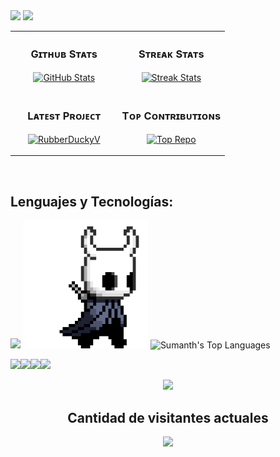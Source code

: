 <img src="https://user-images.githubusercontent.com/73097560/115834477-dbab4500-a447-11eb-908a-139a6edaec5c.gif">

<img src="https://readme-typing-svg.herokuapp.com?font=Time+New+Roman&color=cyan&size=25&center=false&vCenter=true&width=600&height=100&lines=Hola+soy+n4ss4u,+regalame+un+follow+&hearts;">

<table width="100%">
  <tr>
    <td width="50%">
      <h3 align="center"><strong>Gɪᴛʜᴜʙ Sᴛᴀᴛs</strong></h3>
      <p align="center">
        <a href="https://github.com/n4ss4u">
          <img align="center" src="https://github-readme-stats.vercel.app/api?username=n4ss4u&count_private=true&show_icons=true&theme=nightowl" alt="GitHub Stats" />
        </a>
      </p>
    </td>
    <td width="50%">
      <h3 align="center"><strong>Sᴛʀᴇᴀᴋ Sᴛᴀᴛs</strong></h3>
      <p align="center">
        <a href="https://github.com/n4ss4u">
          <img align="center" src="https://streak-stats.demolab.com?user=n4ss4u&theme=nightowl" alt="Streak Stats" />
        </a>
      </p>
    </td>
  </tr>
  <tr>
    <td width="50%">
      <h3 align="center"><strong>Lᴀᴛᴇsᴛ Pʀᴏᴊᴇᴄᴛ</strong></h3>
      <p align="center">
        <a href="https://github.com/n4ss4u/RubberDuckyV">
          <img align="center" width="470" src="https://github-readme-stats.vercel.app/api/pin/?username=n4ss4u&repo=RubberDuckyV&theme=nightowl&show_owner=true" alt="RubberDuckyV" />
        </a>
      </p>
    </td>
    <td width="50%">
      <h3 align="center"><strong>Tᴏᴘ Cᴏɴᴛʀɪʙᴜᴛɪᴏɴs</strong></h3>
      <p align="center">
        <a href="https://github.com/n4ss4u">
          <img align="center" src="https://github-contributor-stats.vercel.app/api?username=n4ss4u&limit=3&theme=nightowl&show_owner=true&combine_all_yearly_contributions=true" alt="Top Repo" />
        </a>
      </p>
    </td>
  </tr>
</table>
<br />

<h2>Lenguajes y Tecnologías:</h2>
<img width="1000px"  src="https://skillicons.dev/icons?i=py,django,flask,java,js,nodejs,html,css,cs,php,linux,git&perline=12"  />

 <img src="https://raw.githubusercontent.com/TanZng/TanZng/master/assets/hollor_knight3.gif" width="200"/>

 <img src="https://github-readme-stats.sumanth-talluri.vercel.app/api/top-langs/?username=Sumanth-Talluri&show_icons=true&hide_border=true&theme=radical" width="37%" alt="Sumanth's Top Languages">



<img src="https://emoji.slack-edge.com/T0172CCPGUW/party-blob/d7253707fa13e9ee.gif" width="30"/><img src="https://emoji.slack-edge.com/T0172CCPGUW/party-blob/d7253707fa13e9ee.gif" width="30"/><img src="https://emoji.slack-edge.com/T0172CCPGUW/party-blob/d7253707fa13e9ee.gif" width="30"/><img src="https://emoji.slack-edge.com/T0172CCPGUW/party-blob/d7253707fa13e9ee.gif" width="30"/>

<p align="center"> 
  <div align="center"><picture><img src = "https://github.com/7oSkaaa/7oSkaaa/blob/main/Images/about_me.gif?raw=true" width = 50px></picture> <h2>Cantidad de visitantes actuales</h2></div>
  <div align="center">
    <img src="https://profile-counter.glitch.me/n4ss4u/count.svg"/>
  </div> 
</p>

